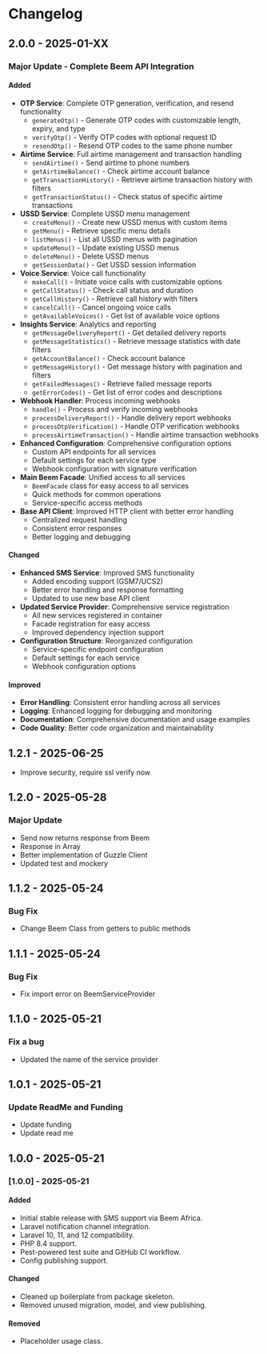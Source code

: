 # Changelog

## 2.0.0 - 2025-01-XX

### Major Update - Complete Beem API Integration

#### Added
- **OTP Service**: Complete OTP generation, verification, and resend functionality
  - `generateOtp()` - Generate OTP codes with customizable length, expiry, and type
  - `verifyOtp()` - Verify OTP codes with optional request ID
  - `resendOtp()` - Resend OTP codes to the same phone number
- **Airtime Service**: Full airtime management and transaction handling
  - `sendAirtime()` - Send airtime to phone numbers
  - `getAirtimeBalance()` - Check airtime account balance
  - `getTransactionHistory()` - Retrieve airtime transaction history with filters
  - `getTransactionStatus()` - Check status of specific airtime transactions
- **USSD Service**: Complete USSD menu management
  - `createMenu()` - Create new USSD menus with custom items
  - `getMenu()` - Retrieve specific menu details
  - `listMenus()` - List all USSD menus with pagination
  - `updateMenu()` - Update existing USSD menus
  - `deleteMenu()` - Delete USSD menus
  - `getSessionData()` - Get USSD session information
- **Voice Service**: Voice call functionality
  - `makeCall()` - Initiate voice calls with customizable options
  - `getCallStatus()` - Check call status and duration
  - `getCallHistory()` - Retrieve call history with filters
  - `cancelCall()` - Cancel ongoing voice calls
  - `getAvailableVoices()` - Get list of available voice options
- **Insights Service**: Analytics and reporting
  - `getMessageDeliveryReport()` - Get detailed delivery reports
  - `getMessageStatistics()` - Retrieve message statistics with date filters
  - `getAccountBalance()` - Check account balance
  - `getMessageHistory()` - Get message history with pagination and filters
  - `getFailedMessages()` - Retrieve failed message reports
  - `getErrorCodes()` - Get list of error codes and descriptions
- **Webhook Handler**: Process incoming webhooks
  - `handle()` - Process and verify incoming webhooks
  - `processDeliveryReport()` - Handle delivery report webhooks
  - `processOtpVerification()` - Handle OTP verification webhooks
  - `processAirtimeTransaction()` - Handle airtime transaction webhooks
- **Enhanced Configuration**: Comprehensive configuration options
  - Custom API endpoints for all services
  - Default settings for each service type
  - Webhook configuration with signature verification
- **Main Beem Facade**: Unified access to all services
  - `BeemFacade` class for easy access to all services
  - Quick methods for common operations
  - Service-specific access methods
- **Base API Client**: Improved HTTP client with better error handling
  - Centralized request handling
  - Consistent error responses
  - Better logging and debugging

#### Changed
- **Enhanced SMS Service**: Improved SMS functionality
  - Added encoding support (GSM7/UCS2)
  - Better error handling and response formatting
  - Updated to use new base API client
- **Updated Service Provider**: Comprehensive service registration
  - All new services registered in container
  - Facade registration for easy access
  - Improved dependency injection support
- **Configuration Structure**: Reorganized configuration
  - Service-specific endpoint configuration
  - Default settings for each service
  - Webhook configuration options

#### Improved
- **Error Handling**: Consistent error handling across all services
- **Logging**: Enhanced logging for debugging and monitoring
- **Documentation**: Comprehensive documentation and usage examples
- **Code Quality**: Better code organization and maintainability

## 1.2.1 - 2025-06-25

* Improve security, require ssl verify now

## 1.2.0 - 2025-05-28

### Major Update

- Send now returns response from Beem
- Response in Array
- Better implementation of Guzzle Client
- Updated test and mockery

## 1.1.2 - 2025-05-24

### Bug Fix

- Change Beem Class from getters to public methods

## 1.1.1 - 2025-05-24

### Bug Fix

- Fix import error on BeemServiceProvider

## 1.1.0 - 2025-05-21

### Fix a bug

- Updated the name of the service provider

## 1.0.1 - 2025-05-21

### Update ReadMe and Funding

- Update funding
- Update read me

## 1.0.0 - 2025-05-21

### [1.0.0] - 2025-05-21

#### Added

- Initial stable release with SMS support via Beem Africa.
- Laravel notification channel integration.
- Laravel 10, 11, and 12 compatibility.
- PHP 8.4 support.
- Pest-powered test suite and GitHub CI workflow.
- Config publishing support.

#### Changed

- Cleaned up boilerplate from package skeleton.
- Removed unused migration, model, and view publishing.

#### Removed

- Placeholder usage class.
